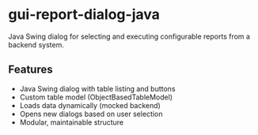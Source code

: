 # gui-report-dialog-java
Java Swing dialog for selecting and executing configurable reports from a backend system.

##  Features
- Java Swing dialog with table listing and buttons
- Custom table model (ObjectBasedTableModel)
- Loads data dynamically (mocked backend)
- Opens new dialogs based on user selection
- Modular, maintainable structure

  

